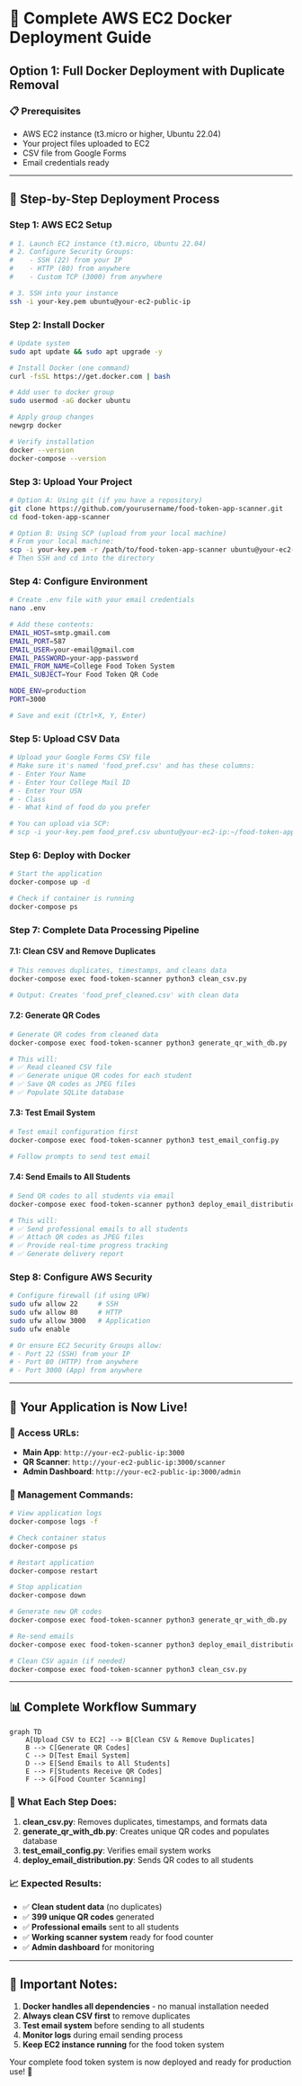 # 🚀 Complete AWS EC2 Docker Deployment Guide
## Option 1: Full Docker Deployment with Duplicate Removal

### **📋 Prerequisites**
- AWS EC2 instance (t3.micro or higher, Ubuntu 22.04)
- Your project files uploaded to EC2
- CSV file from Google Forms
- Email credentials ready

---

## **🎯 Step-by-Step Deployment Process**

### **Step 1: AWS EC2 Setup**
```bash
# 1. Launch EC2 instance (t3.micro, Ubuntu 22.04)
# 2. Configure Security Groups:
#    - SSH (22) from your IP
#    - HTTP (80) from anywhere  
#    - Custom TCP (3000) from anywhere

# 3. SSH into your instance
ssh -i your-key.pem ubuntu@your-ec2-public-ip
```

### **Step 2: Install Docker**
```bash
# Update system
sudo apt update && sudo apt upgrade -y

# Install Docker (one command)
curl -fsSL https://get.docker.com | bash

# Add user to docker group
sudo usermod -aG docker ubuntu

# Apply group changes
newgrp docker

# Verify installation
docker --version
docker-compose --version
```

### **Step 3: Upload Your Project**
```bash
# Option A: Using git (if you have a repository)
git clone https://github.com/yourusername/food-token-app-scanner.git
cd food-token-app-scanner

# Option B: Using SCP (upload from your local machine)
# From your local machine:
scp -i your-key.pem -r /path/to/food-token-app-scanner ubuntu@your-ec2-ip:~/
# Then SSH and cd into the directory
```

### **Step 4: Configure Environment**
```bash
# Create .env file with your email credentials
nano .env

# Add these contents:
EMAIL_HOST=smtp.gmail.com
EMAIL_PORT=587
EMAIL_USER=your-email@gmail.com
EMAIL_PASSWORD=your-app-password
EMAIL_FROM_NAME=College Food Token System
EMAIL_SUBJECT=Your Food Token QR Code

NODE_ENV=production
PORT=3000

# Save and exit (Ctrl+X, Y, Enter)
```

### **Step 5: Upload CSV Data**
```bash
# Upload your Google Forms CSV file
# Make sure it's named 'food_pref.csv' and has these columns:
# - Enter Your Name
# - Enter Your College Mail ID  
# - Enter Your USN
# - Class
# - What kind of food do you prefer

# You can upload via SCP:
# scp -i your-key.pem food_pref.csv ubuntu@your-ec2-ip:~/food-token-app-scanner/
```

### **Step 6: Deploy with Docker**
```bash
# Start the application
docker-compose up -d

# Check if container is running
docker-compose ps
```

### **Step 7: Complete Data Processing Pipeline**

#### **7.1: Clean CSV and Remove Duplicates**
```bash
# This removes duplicates, timestamps, and cleans data
docker-compose exec food-token-scanner python3 clean_csv.py

# Output: Creates 'food_pref_cleaned.csv' with clean data
```

#### **7.2: Generate QR Codes**
```bash
# Generate QR codes from cleaned data
docker-compose exec food-token-scanner python3 generate_qr_with_db.py

# This will:
# ✅ Read cleaned CSV file
# ✅ Generate unique QR codes for each student
# ✅ Save QR codes as JPEG files
# ✅ Populate SQLite database
```

#### **7.3: Test Email System**
```bash
# Test email configuration first
docker-compose exec food-token-scanner python3 test_email_config.py

# Follow prompts to send test email
```

#### **7.4: Send Emails to All Students**
```bash
# Send QR codes to all students via email
docker-compose exec food-token-scanner python3 deploy_email_distribution.py

# This will:
# ✅ Send professional emails to all students
# ✅ Attach QR codes as JPEG files
# ✅ Provide real-time progress tracking
# ✅ Generate delivery report
```

### **Step 8: Configure AWS Security**
```bash
# Configure firewall (if using UFW)
sudo ufw allow 22     # SSH
sudo ufw allow 80     # HTTP
sudo ufw allow 3000   # Application
sudo ufw enable

# Or ensure EC2 Security Groups allow:
# - Port 22 (SSH) from your IP
# - Port 80 (HTTP) from anywhere
# - Port 3000 (App) from anywhere
```

---

## **🎉 Your Application is Now Live!**

### **📱 Access URLs:**
- **Main App**: `http://your-ec2-public-ip:3000`
- **QR Scanner**: `http://your-ec2-public-ip:3000/scanner`
- **Admin Dashboard**: `http://your-ec2-public-ip:3000/admin`

### **🔧 Management Commands:**
```bash
# View application logs
docker-compose logs -f

# Check container status  
docker-compose ps

# Restart application
docker-compose restart

# Stop application
docker-compose down

# Generate new QR codes
docker-compose exec food-token-scanner python3 generate_qr_with_db.py

# Re-send emails
docker-compose exec food-token-scanner python3 deploy_email_distribution.py

# Clean CSV again (if needed)
docker-compose exec food-token-scanner python3 clean_csv.py
```

---

## **📊 Complete Workflow Summary**

```mermaid
graph TD
    A[Upload CSV to EC2] --> B[Clean CSV & Remove Duplicates]
    B --> C[Generate QR Codes]
    C --> D[Test Email System]
    D --> E[Send Emails to All Students]
    E --> F[Students Receive QR Codes]
    F --> G[Food Counter Scanning]
```

### **🎯 What Each Step Does:**

1. **clean_csv.py**: Removes duplicates, timestamps, and formats data
2. **generate_qr_with_db.py**: Creates unique QR codes and populates database
3. **test_email_config.py**: Verifies email system works
4. **deploy_email_distribution.py**: Sends QR codes to all students

### **📈 Expected Results:**
- ✅ **Clean student data** (no duplicates)
- ✅ **399 unique QR codes** generated
- ✅ **Professional emails** sent to all students
- ✅ **Working scanner system** ready for food counter
- ✅ **Admin dashboard** for monitoring

---

## **🚨 Important Notes:**

1. **Docker handles all dependencies** - no manual installation needed
2. **Always clean CSV first** to remove duplicates
3. **Test email system** before sending to all students
4. **Monitor logs** during email sending process
5. **Keep EC2 instance running** for the food token system

Your complete food token system is now deployed and ready for production use! 🎊
